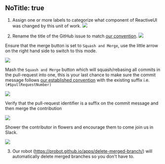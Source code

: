 NoTitle: true
---
1. Assign one or more labels to categorize what component of ReactiveUI was changed by this unit of work. ![](./images/apply-one-or-more-labels.png)

2. Rename the title of the GitHub issue to match [our convention](./contribute/software-style-guide/commit-message-convention). ![](images/rename-the-title.png)

Ensure that the merge button is set to `Squash and Merge`, use the little arrow on the right hand side to switch to this mode.

![](images/squash-and-merge-commit.png)

Mash the `Squash and Merge` button which will squash/rebasing all commits in the pull-request into one, this is your last chance to make sure the commit message follows [our established convention](./contribute/software-style-guide/commit-message-convention) with the existing suffix i.e. `(#$pullRequestNumber)`

![](images/ready-for-squash-and-merge.png)

Verify that the pull-request identifier is a suffix on the commit message and then merge the contribution

![](images/squash-and-reword-the-commits.png)

Shower the contributor in flowers and encourage them to come join us in Slack.

![](images/contribution-merged.png)

3. Our robot (https://probot.github.io/apps/delete-merged-branch/) will automatically delete merged branches so you don't have to.
